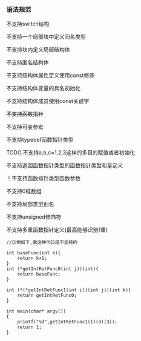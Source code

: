 ### 语法规范

不支持switch结构

不支持一个局部块中定义同名类型

不支持块内定义局部结构体

不支持匿名结构体

不支持结构体属性定义使用const修饰

不支持结构体变量的具名初始化

不支持结构体成员使用const关键字

~~不支持函数指针~~

不支持可变参宏

不支持typedef函数指针类型

TODO,不支持a,b,c=1,2,3这样的多目的赋值或者初始化

不支持返回函数指针类型的函数指针类型和量定义

！不支持函数指针类型函数参数

不支持0框数组

不支持局部类型别名

不支持unsigned修饰符

不支持多重函数指针定义(最高能够识别1重)

```
//示例如下,像这种代码是不支持的

int baseFunc(int k){
    return k+1;
}
int (*getIntRetFunc0(int j))(int){
    return baseFunc;
}

int (*(*getIntRetFunc1(int i))(int j))(int k){
    return getIntRetFunc0;
}

int main(char* argv[])
{    
    printf("%d",getIntRetFunc1(1)(3)(3));
    return 1;
}
```